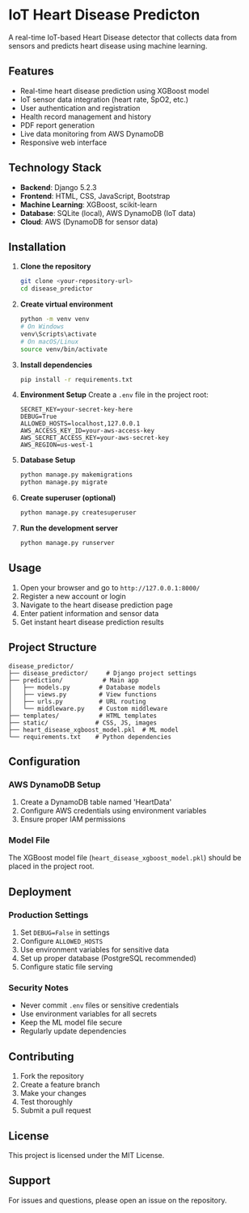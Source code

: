 # IoT Heart Disease Predicton

A real-time IoT-based Heart Disease detector that collects data from sensors and predicts heart disease using machine learning.

## Features

- Real-time heart disease prediction using XGBoost model
- IoT sensor data integration (heart rate, SpO2, etc.)
- User authentication and registration
- Health record management and history
- PDF report generation
- Live data monitoring from AWS DynamoDB
- Responsive web interface

## Technology Stack

- **Backend**: Django 5.2.3
- **Frontend**: HTML, CSS, JavaScript, Bootstrap
- **Machine Learning**: XGBoost, scikit-learn
- **Database**: SQLite (local), AWS DynamoDB (IoT data)
- **Cloud**: AWS (DynamoDB for sensor data)

## Installation

1. **Clone the repository**
   ```bash
   git clone <your-repository-url>
   cd disease_predictor
   ```

2. **Create virtual environment**
   ```bash
   python -m venv venv
   # On Windows
   venv\Scripts\activate
   # On macOS/Linux
   source venv/bin/activate
   ```

3. **Install dependencies**
   ```bash
   pip install -r requirements.txt
   ```

4. **Environment Setup**
   Create a `.env` file in the project root:
   ```env
   SECRET_KEY=your-secret-key-here
   DEBUG=True
   ALLOWED_HOSTS=localhost,127.0.0.1
   AWS_ACCESS_KEY_ID=your-aws-access-key
   AWS_SECRET_ACCESS_KEY=your-aws-secret-key
   AWS_REGION=us-west-1
   ```

5. **Database Setup**
   ```bash
   python manage.py makemigrations
   python manage.py migrate
   ```

6. **Create superuser (optional)**
   ```bash
   python manage.py createsuperuser
   ```

7. **Run the development server**
   ```bash
   python manage.py runserver
   ```

## Usage

1. Open your browser and go to `http://127.0.0.1:8000/`
2. Register a new account or login
3. Navigate to the heart disease prediction page
4. Enter patient information and sensor data
5. Get instant heart disease prediction results

## Project Structure

```
disease_predictor/
├── disease_predictor/     # Django project settings
├── prediction/           # Main app
│   ├── models.py        # Database models
│   ├── views.py         # View functions
│   ├── urls.py          # URL routing
│   └── middleware.py    # Custom middleware
├── templates/           # HTML templates
├── static/             # CSS, JS, images
├── heart_disease_xgboost_model.pkl  # ML model
└── requirements.txt    # Python dependencies
```

## Configuration

### AWS DynamoDB Setup
1. Create a DynamoDB table named 'HeartData'
2. Configure AWS credentials using environment variables
3. Ensure proper IAM permissions

### Model File
The XGBoost model file (`heart_disease_xgboost_model.pkl`) should be placed in the project root.

## Deployment

### Production Settings
1. Set `DEBUG=False` in settings
2. Configure `ALLOWED_HOSTS`
3. Use environment variables for sensitive data
4. Set up proper database (PostgreSQL recommended)
5. Configure static file serving

### Security Notes
- Never commit `.env` files or sensitive credentials
- Use environment variables for all secrets
- Keep the ML model file secure
- Regularly update dependencies

## Contributing

1. Fork the repository
2. Create a feature branch
3. Make your changes
4. Test thoroughly
5. Submit a pull request

## License

This project is licensed under the MIT License.

## Support

For issues and questions, please open an issue on the repository.
